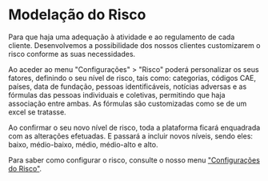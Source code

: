 # Modelação do Risco

Para que haja uma adequação à atividade e ao regulamento de cada cliente. Desenvolvemos a possibilidade dos nossos clientes customizarem o risco conforme as suas necessidades.

Ao aceder ao menu "Configurações" > "Risco" poderá personalizar os seus fatores, definindo o seu nível de risco, tais como: categorias, códigos CAE, países, data de fundação, pessoas identificáveis, notícias adversas e as fórmulas das pessoas individuais e coletivas, permitindo que haja associação entre ambas. As fórmulas são customizadas como se de um excel se tratasse.

Ao confirmar o seu novo nível de risco, toda a plataforma ficará enquadrada com as alterações efetuadas. E passará a incluir novos níveis, sendo eles: baixo, médio-baixo, médio, médio-alto e alto.

Para saber como configurar o risco, consulte o nosso menu ["Configurações do Risco"](../configuracoes/risco.md).
